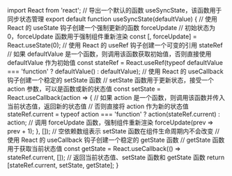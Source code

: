 import React from 'react';
// 导出一个默认的函数 useSyncState，该函数用于同步状态管理
export default function useSyncState(defaultValue) {
  // 使用 React 的 useState 钩子创建一个强制更新的函数 forceUpdate
  // 初始状态为 0，forceUpdate 函数用于强制组件重新渲染
  const [, forceUpdate] = React.useState(0);
  // 使用 React 的 useRef 钩子创建一个可变的引用 stateRef
  // 如果 defaultValue 是一个函数，则调用该函数获取初始值，否则直接使用 defaultValue 作为初始值
  const stateRef = React.useRef(typeof defaultValue === 'function' ? defaultValue() : defaultValue);
  // 使用 React 的 useCallback 钩子创建一个稳定的 setState 函数
  // setState 函数用于更新状态，接受一个 action 参数，可以是函数或新的状态值
  const setState = React.useCallback(action => {
    // 如果 action 是一个函数，则调用该函数并传入当前状态值，返回新的状态值
    // 否则直接将 action 作为新的状态值
    stateRef.current = typeof action === 'function' ? action(stateRef.current) : action;
    // 调用 forceUpdate 函数，强制组件重新渲染
    forceUpdate(prev => prev + 1);
  }, []); // 空依赖数组表示 setState 函数在组件生命周期内不会改变
  // 使用 React 的 useCallback 钩子创建一个稳定的 getState 函数
  // getState 函数用于获取当前状态值
  const getState = React.useCallback(() => stateRef.current, []);
  // 返回当前状态值、setState 函数和 getState 函数
  return [stateRef.current, setState, getState];
}